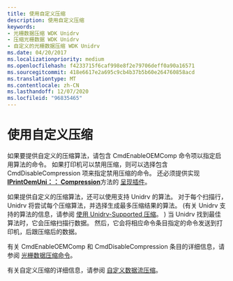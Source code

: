 ```yaml
---
title: 使用自定义压缩
description: 使用自定义压缩
keywords:
- 光栅数据压缩 WDK Unidrv
- 压缩光栅数据 WDK Unidrv
- 自定义的光栅数据压缩 WDK Unidrv
ms.date: 04/20/2017
ms.localizationpriority: medium
ms.openlocfilehash: f4233715f6caf998e8f2e79706deff0a90a16571
ms.sourcegitcommit: 418e6617e2a695c9cb4b37b5b60e264760858acd
ms.translationtype: MT
ms.contentlocale: zh-CN
ms.lasthandoff: 12/07/2020
ms.locfileid: "96835465"
---
```

# <a name="using-customized-compression"></a>使用自定义压缩





如果要提供自定义的压缩算法，请包含 CmdEnableOEMComp 命令项以指定启用算法的命令。 如果打印机可以禁用压缩，则可以选择包含 CmdDisableCompression 项来指定禁用压缩的命令。 还必须提供实现 [**IPrintOemUni：： Compression**](/windows-hardware/drivers/ddi/prcomoem/nf-prcomoem-iprintoemuni-compression)方法的 [呈现插件](rendering-plug-ins.md)。

如果提供自定义的压缩算法，还可以使用支持 Unidrv 的算法。 对于每个扫描行，Unidrv 将尝试每个压缩算法，并选择生成最多压缩结果的算法。  (有关 Unidrv 支持的算法的信息，请参阅 [使用 Unidrv-Supported 压缩](using-unidrv-supported-compression.md)。 ) 当 Unidrv 找到最佳算法时，它会压缩扫描行数据。 然后，它会将相应命令条目指定的命令发送到打印机，后跟压缩后的数据。

有关 CmdEnableOEMComp 和 CmdDisableCompression 条目的详细信息，请参阅 [光栅数据压缩命令](raster-data-compression-commands.md)。

有关自定义压缩的详细信息，请参阅 [自定义数据流压缩](customized-data-stream-compression.md)。

 

